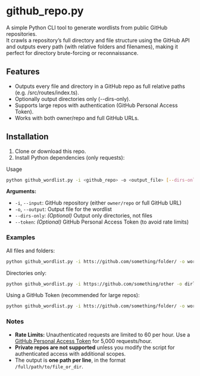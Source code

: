 # github_repo.py
A simple Python CLI tool to generate wordlists from public GitHub repositories.  
It crawls a repository’s full directory and file structure using the GitHub API and outputs every path (with relative folders and filenames), making it perfect for directory brute-forcing or reconnaissance.

## Features

- Outputs every file and directory in a GitHub repo as full relative paths (e.g. /src/routes/index.ts).
- Optionally output directories only (--dirs-only).
- Supports large repos with authentication (GitHub Personal Access Token).
- Works with both owner/repo and full GitHub URLs.

## Installation

1. Clone or download this repo.
2. Install Python dependencies (only requests):

Usage
```bash
python github_wordlist.py -i <github_repo> -o <output_file> [--dirs-only] [--token <github_token>]
```

**Arguments:**
- `-i`, `--input`: GitHub repository (either `owner/repo` or full GitHub URL)
- `-o`, `--output`: Output file for the wordlist
- `--dirs-only`: _(Optional)_ Output only directories, not files
- `--token`: _(Optional)_ GitHub Personal Access Token (to avoid rate limits)

### Examples

All files and folders:
```sh
python github_wordlist.py -i htts://github.com/something/folder/ -o wordlist.txt
```

Directories only:
```sh
python github_wordlist.py -i https://github.com/something/other -o dirlist.txt --dirs-only
```

Using a GitHub Token (recommended for large repos):
```sh
python github_wordlist.py -i htts://github.com/something/folder/ -o wordlist.txt --token ghp_yourtokenhere
```

### Notes
- **Rate Limits:** Unauthenticated requests are limited to 60 per hour. Use a [GitHub Personal Access Token](https://github.com/settings/tokens) for 5,000 requests/hour.
- **Private repos are not supported** unless you modify the script for authenticated access with additional scopes.
- The output is **one path per line**, in the format `/full/path/to/file_or_dir`.

